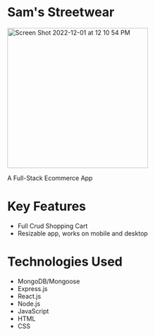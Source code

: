 <h1> Sam's Streetwear </h1>

<img width="319" alt="Screen Shot 2022-12-01 at 12 10 54 PM" src="https://user-images.githubusercontent.com/106210761/205349868-f0c2755f-6855-4bae-9499-96e5476f3638.png">

A Full-Stack Ecommerce App 

<h1>Key Features </h1>
<ul>
  <li>Full Crud Shopping Cart</li>
  <li>Resizable app, works on mobile and desktop</li>
</ul>

<h1>Technologies Used </h1>
<ul>
  <li>MongoDB/Mongoose</li>
  <li>Express.js</li>
  <li>React.js</li>
  <li>Node.js</li>
  <li>JavaScript</li>
  <li>HTML</li>
  <li>CSS</li>

</ul>
